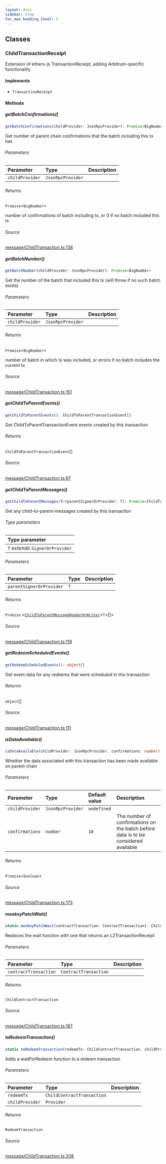 ```yaml
---
layout: docs
sidebar: true
toc_max_heading_level: 5
---
```


## Classes

### ChildTransactionReceipt

Extension of ethers-js TransactionReceipt, adding Arbitrum-specific functionality

#### Implements

- `TransactionReceipt`

#### Methods

##### getBatchConfirmations()

```ts
getBatchConfirmations(childProvider: JsonRpcProvider): Promise<BigNumber>
```

Get number of parent chain confirmations that the batch including this tx has

###### Parameters

| Parameter       | Type              | Description |
| :-------------- | :---------------- | :---------- |
| `childProvider` | `JsonRpcProvider` |             |

###### Returns

`Promise`\<`BigNumber`\>

number of confirmations of batch including tx, or 0 if no batch included this tx

###### Source

[message/ChildTransaction.ts:138](https://github.com/OffchainLabs/arbitrum-sdk/blob/b8d7b712331a78aa8e789c06496a2586170ad5d3/src/lib/message/ChildTransaction.ts#L138)

##### getBatchNumber()

```ts
getBatchNumber(childProvider: JsonRpcProvider): Promise<BigNumber>
```

Get the number of the batch that included this tx (will throw if no such batch exists)

###### Parameters

| Parameter       | Type              | Description |
| :-------------- | :---------------- | :---------- |
| `childProvider` | `JsonRpcProvider` |             |

###### Returns

`Promise`\<`BigNumber`\>

number of batch in which tx was included, or errors if no batch includes the current tx

###### Source

[message/ChildTransaction.ts:151](https://github.com/OffchainLabs/arbitrum-sdk/blob/b8d7b712331a78aa8e789c06496a2586170ad5d3/src/lib/message/ChildTransaction.ts#L151)

##### getChildToParentEvents()

```ts
getChildToParentEvents(): ChildToParentTransactionEvent[]
```

Get ChildToParentTransactionEvent events created by this transaction

###### Returns

`ChildToParentTransactionEvent`[]

###### Source

[message/ChildTransaction.ts:97](https://github.com/OffchainLabs/arbitrum-sdk/blob/b8d7b712331a78aa8e789c06496a2586170ad5d3/src/lib/message/ChildTransaction.ts#L97)

##### getChildToParentMessages()

```ts
getChildToParentMessages<T>(parentSignerOrProvider: T): Promise<ChildToParentMessageReaderOrWriter<T>[]>
```

Get any child-to-parent-messages created by this transaction

###### Type parameters

| Type parameter                   |
| :------------------------------- |
| `T` _extends_ `SignerOrProvider` |

###### Parameters

| Parameter                | Type | Description |
| :----------------------- | :--- | :---------- |
| `parentSignerOrProvider` | `T`  |             |

###### Returns

`Promise` \<[`ChildToParentMessageReaderOrWriter`](ChildToParentMessage.md#childtoparentmessagereaderorwritert)\<`T`\>[]\>

###### Source

[message/ChildTransaction.ts:119](https://github.com/OffchainLabs/arbitrum-sdk/blob/b8d7b712331a78aa8e789c06496a2586170ad5d3/src/lib/message/ChildTransaction.ts#L119)

##### getRedeemScheduledEvents()

```ts
getRedeemScheduledEvents(): object[]
```

Get event data for any redeems that were scheduled in this transaction

###### Returns

`object`[]

###### Source

[message/ChildTransaction.ts:111](https://github.com/OffchainLabs/arbitrum-sdk/blob/b8d7b712331a78aa8e789c06496a2586170ad5d3/src/lib/message/ChildTransaction.ts#L111)

##### isDataAvailable()

```ts
isDataAvailable(childProvider: JsonRpcProvider, confirmations: number): Promise<boolean>
```

Whether the data associated with this transaction has been
made available on parent chain

###### Parameters

| Parameter       | Type              | Default value | Description                                                                        |
| :-------------- | :---------------- | :------------ | :--------------------------------------------------------------------------------- |
| `childProvider` | `JsonRpcProvider` | `undefined`   |                                                                                    |
| `confirmations` | `number`          | `10`          | The number of confirmations on the batch before data is to be considered available |

###### Returns

`Promise`\<`boolean`\>

###### Source

[message/ChildTransaction.ts:173](https://github.com/OffchainLabs/arbitrum-sdk/blob/b8d7b712331a78aa8e789c06496a2586170ad5d3/src/lib/message/ChildTransaction.ts#L173)

##### monkeyPatchWait()

```ts
static monkeyPatchWait(contractTransaction: ContractTransaction): ChildContractTransaction
```

Replaces the wait function with one that returns an L2TransactionReceipt

###### Parameters

| Parameter             | Type                  | Description |
| :-------------------- | :-------------------- | :---------- |
| `contractTransaction` | `ContractTransaction` |             |

###### Returns

`ChildContractTransaction`

###### Source

[message/ChildTransaction.ts:187](https://github.com/OffchainLabs/arbitrum-sdk/blob/b8d7b712331a78aa8e789c06496a2586170ad5d3/src/lib/message/ChildTransaction.ts#L187)

##### toRedeemTransaction()

```ts
static toRedeemTransaction(redeemTx: ChildContractTransaction, childProvider: Provider): RedeemTransaction
```

Adds a waitForRedeem function to a redeem transaction

###### Parameters

| Parameter       | Type                       | Description |
| :-------------- | :------------------------- | :---------- |
| `redeemTx`      | `ChildContractTransaction` |             |
| `childProvider` | `Provider`                 |             |

###### Returns

`RedeemTransaction`

###### Source

[message/ChildTransaction.ts:208](https://github.com/OffchainLabs/arbitrum-sdk/blob/b8d7b712331a78aa8e789c06496a2586170ad5d3/src/lib/message/ChildTransaction.ts#L208)
